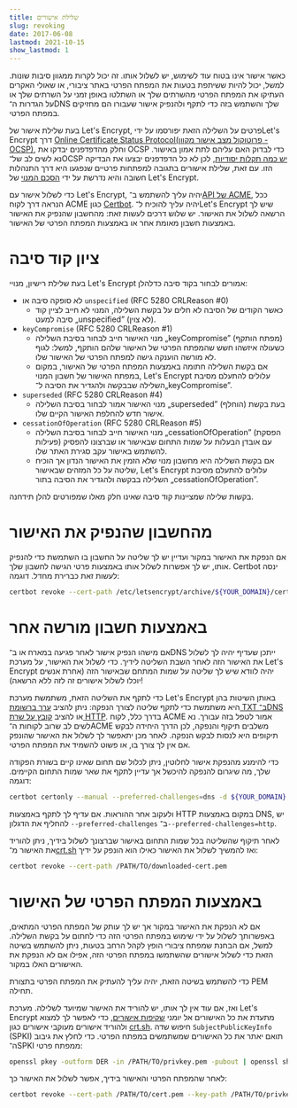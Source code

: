 ```yaml
---
title: שלילת אישורים
slug: revoking
date: 2017-06-08
lastmod: 2021-10-15
show_lastmod: 1
---
```



כאשר אישור אינו בטוח עוד לשימוש, יש לשלול אותו. זה יכול לקרות ממגוון סיבות שונות. למשל, יכול להיות ששיתפת בטעות את המפתח הפרטי באתר ציבורי, או שאולי האקרים העתיקו את המפתח הפרטי מהשרתים שלך או השתלטו באופן זמני על השרתים שלך או על הגדרות ה־DNS שלך והשתמש בזה כדי לתקף ולהנפיק אישור שעבורו הם מחזיקים במפתח הפרטי.

בעת שלילת אישור של Let's Encrypt, פרטים על השלילה הזאת יפורסמו על ידיLet's Encrypt דרך [Online Certificate Status Protocol(פרוטוקול מצב אישור מקוון - OCSP)](https://en.wikipedia.org/wiki/Online_Certificate_Status_Protocol), וחלק מהדפדפנים יבדקו את OCSP כדי לבדוק האם עליהם לתת אמון באישור. נא לשים לב של־OCSP [יש כמה תקלות יסודיות](https://www.imperialviolet.org/2011/03/18/revocation.html), לכן לא כל הדפדפנים יבצעו את הבדיקה הזו. עם זאת, שלילת אישורים בתגובה למפתחות פרטיים שנפגעו היא דרך התנהלות חשובה והיא נדרשת על ידי [הסכם המנוי](/repository) של Let's Encrypt.

כדי לשלול אישור עם Let's Encrypt, יהיה עליך להשתמש ב־[API של ACME](https://github.com/letsencrypt/boulder/blob/main/docs/acme-divergences.md), ככל הנראה דרך לקוח ACME כגון [Certbot](https://certbot.eff.org/). יהיה עליך להוכיח ל־Let's Encrypt שיש לך הרשאה לשלול את האישור. יש שלוש דרכים לעשות זאת: מהחשבון שהנפיק את האישור באמצעות חשבון מאומת אחר או באמצעות המפתח הפרטי של האישור.

# ציון קוד סיבה

בעת שלילת רישיון, מנויי Let's Encrypt אמורים לבחור בקוד סיבה כדלהלן:

* לא סופקה סיבה או `unspecified` (RFC 5280 CRLReason #0)
  - כאשר הקודים של הסיבה לא חלים על בקשת השלילה, המנוי לא חייב לציין קוד סיבה למעט „unspecified” (לא צוין).
* `keyCompromise` (RFC 5280 CRLReason #1)
  - מנוי האישור חייב לבחור בסיבת השלילה „keyCompromise” (מפתח הותקף) כשעולה איזשהו חשש שהמפתח הפרטי של האישור שלהם הותקף, למשל: לגוף לא מורשה הוענקה גישה למפתח הפרטי של האישור שלו.
  - אם בקשת השלילה חתומה באמצעות המפתח הפרטי של האישור, במקום במפתח האישור של חשבון המנוי, Let's Encrypt עלולים להתעלם מסיבת השלילה שבבקשה ולהגדיר את הסיבה ל־„keyCompromise”.
* `superseded` (RFC 5280 CRLReason #4)
  - מנוי האישור אמור לבחור בסיבת השלילה „superseded” (הוחלף) בעת בקשת אישור חדש להחלפת האישור הקיים שלו.
* `cessationOfOperation` (RFC 5280 CRLReason #5)
  - מנוי האישור חייב לבחור בסיבת השלילה „cessationOfOperation” (הפסקת פעילות) עם אובדן הבעלות על שמות התחום שבאישור או שברצונו להפסיק להשתמש באישור עקב סגירת האתר שלו.
  - אם בקשת השלילה היא מחשבון מנוי שלא הזמין את האישור הנדון אך הוכיח שליטה על כל המזהים שבאישור, Let's Encrypt עלולים להתעלם מסיבת השלילה בבקשה ולהגדיר את הסיבה בתור „cessationOfOperation”.

בקשות שלילה שמציינות קוד סיבה שאינו חלק מאלו שמפורטים להלן תידחנה.

# מהחשבון שהנפיק את האישור

אם הנפקת את האישור במקור ועדיין יש לך שליטה על החשבון בו השתמשת כדי להנפיק אותו, יש לך אפשרות לשלול אותו באמצעות פרטי הגישה לחשבון שלך. Certbot ינסה לעשות זאת כברירת מחדל. דוגמה:

```bash
certbot revoke --cert-path /etc/letsencrypt/archive/${YOUR_DOMAIN}/cert1.pem
```

# באמצעות חשבון מורשה אחר

אם מישהו הנפיק אישור לאחר פגיעה במארח או ב־DNS ייתכן שעדיף יהיה לך לשלול את האישור הזה לאחר השבת השליטה לידיך. כדי לשלול את האישור, על מערכת Let's Encrypt יהיה לוודא שיש לך שליטה על שמות המתחם שבאישור הזה (אחרת אנשים יוכלו לשלול אישורים זה לזה ללא הרשאה)!

כדי לתקף את השליטה הזאת, משתמשת מערכת Let's Encrypt באותן השיטות בהן היא משתמשת כדי לתקף שליטה לצורך הנפקה: ניתן להציב [ערך ברשומת TXT ב־DNS](https://tools.ietf.org/html/rfc8555#section-8.4) או להציב [קובץ על שרת HTTP](https://tools.ietf.org/html/rfc8555#section-8.3). בדרך כלל, לקוח ACME אמור לטפל בזה עבורך. נא לשים לב שרוב לקוחות ה־ACME משלבים תיקוף והנפקה, לכן הדרך היחידה לבקש תיקופים היא לנסות לבקש הנפקה. לאחר מכן יתאפשר לך לשלול את האישור שהונפק אם אין לך צורך בו, או פשוט להשמיד את המפתח הפרטי.

כדי להימנע מהנפקת אישור לחלוטין, ניתן לכלול שם תחום שאינו קיים בשורת הפקודה שלך, מה שיגרום להנפקה להיכשל אך עדיין לתקף את שאר שמות התחום הקיימים. דוגמה:

```bash
certbot certonly --manual --preferred-challenges=dns -d ${YOUR_DOMAIN} -d nonexistent.${YOUR_DOMAIN}
```

ולעקוב אחר ההוראות. אם עדיף לך לתקף באמצעות HTTP במקום באמצעות DNS, יש להחליף את הדגלון `‎--preferred-challenges` ב־`‎--preferred-challenges=http`.

לאחר תיקוף שהשליטה בכל שמות התחום באישור שברצונך לשלול בידיך, ניתן להוריד את האישור מ־[crt.sh](https://crt.sh/) ואז להמשיך לשלול את האישור כאילו הוא הונפק על ידיך:

```bash
certbot revoke --cert-path /PATH/TO/downloaded-cert.pem
```

# באמצעות המפתח הפרטי של האישור

אם לא הנפקת את האישור במקור אך יש לך עותק של המפתח הפרטי המתאים, באפשרותך לשלול על ידי שימוש במפתח הפרטי הזה כדי לחתום על בקשת השלילה. למשל, אם הבחנת שמפתח ציבורי הופץ לקהל הרחב בטעות, ניתן להשתמש בשיטה הזאת כדי לשלול אישורים שהשתמשו במפתח הפרטי הזה, אפילו אם לא הנפקת את האישורים האלו במקור.

כדי להשתמש בשיטה הזאת, יהיה עליך להעתיק את המפתח הפרטי בתצורת PEM תחילה.

ואז, אם עוד אין לך אותו, יש להוריד את האישור שמיועד לשלילה. מערכת Let's Encrypt מתעדת את כל האישורים אל יומני [שקיפות אישורים](https://www.certificate-transparency.org/), כדי לאפשר לך למצוא ולהוריד אישורים מעוקבי אישורים כגון [crt.sh](https://crt.sh/). חיפוש שדה `SubjectPublicKeyInfo` (SPKI) תואם יאתר את כל האישורים שמשתמשים במפתח הפרטי. כדי לחלץ את גיבוב ה־SPKI ממפתח פרטי:
```bash
openssl pkey -outform DER -in /PATH/TO/privkey.pem -pubout | openssl sha256
```

לאחר שהמפתח הפרטי והאישור בידיך, אפשר לשלול את האישור כך:

```bash
certbot revoke --cert-path /PATH/TO/cert.pem --key-path /PATH/TO/privkey.pem --reason keyCompromise
```
